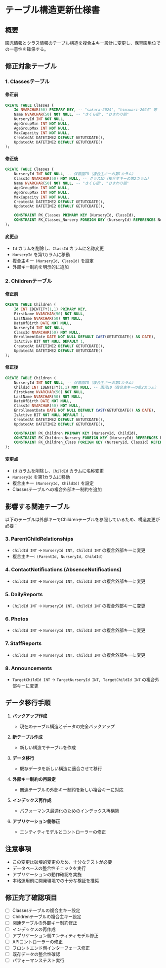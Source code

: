 # テーブル構造更新仕様書

## 概要

園児情報とクラス情報のテーブル構造を複合主キー設計に変更し、保育園単位での一意性を確保する。

## 修正対象テーブル

### 1. Classesテーブル

#### 修正前
```sql
CREATE TABLE Classes (
    Id NVARCHAR(50) PRIMARY KEY, -- "sakura-2024", "himawari-2024" 等
    Name NVARCHAR(50) NOT NULL, -- "さくら組", "ひまわり組"
    NurseryId INT NOT NULL,
    AgeGroupMin INT NOT NULL,
    AgeGroupMax INT NOT NULL,
    MaxCapacity INT NOT NULL,
    CreatedAt DATETIME2 DEFAULT GETUTCDATE(),
    UpdatedAt DATETIME2 DEFAULT GETUTCDATE()
);
```

#### 修正後
```sql
CREATE TABLE Classes (
    NurseryId INT NOT NULL, -- 保育園ID（複合主キーの第1カラム）
    ClassId NVARCHAR(50) NOT NULL, -- クラスID（複合主キーの第2カラム）
    Name NVARCHAR(50) NOT NULL, -- "さくら組", "ひまわり組"
    AgeGroupMin INT NOT NULL,
    AgeGroupMax INT NOT NULL,
    MaxCapacity INT NOT NULL,
    CreatedAt DATETIME2 DEFAULT GETUTCDATE(),
    UpdatedAt DATETIME2 DEFAULT GETUTCDATE(),

    CONSTRAINT PK_Classes PRIMARY KEY (NurseryId, ClassId),
    CONSTRAINT FK_Classes_Nursery FOREIGN KEY (NurseryId) REFERENCES Nurseries(Id) ON DELETE CASCADE
);
```

#### 変更点
- `Id` カラムを削除し、`ClassId` カラムに名称変更
- `NurseryId` を第1カラムに移動
- 複合主キー `(NurseryId, ClassId)` を設定
- 外部キー制約を明示的に追加

### 2. Childrenテーブル

#### 修正前
```sql
CREATE TABLE Children (
    Id INT IDENTITY(1,1) PRIMARY KEY,
    FirstName NVARCHAR(50) NOT NULL,
    LastName NVARCHAR(50) NOT NULL,
    DateOfBirth DATE NOT NULL,
    NurseryId INT NOT NULL,
    ClassId NVARCHAR(50) NOT NULL,
    EnrollmentDate DATE NOT NULL DEFAULT CAST(GETUTCDATE() AS DATE),
    IsActive BIT NOT NULL DEFAULT 1,
    CreatedAt DATETIME2 DEFAULT GETUTCDATE(),
    UpdatedAt DATETIME2 DEFAULT GETUTCDATE()
);
```

#### 修正後
```sql
CREATE TABLE Children (
    NurseryId INT NOT NULL, -- 保育園ID（複合主キーの第1カラム）
    ChildId INT IDENTITY(1,1) NOT NULL, -- 園児ID（複合主キーの第2カラム）
    FirstName NVARCHAR(50) NOT NULL,
    LastName NVARCHAR(50) NOT NULL,
    DateOfBirth DATE NOT NULL,
    ClassId NVARCHAR(50) NOT NULL,
    EnrollmentDate DATE NOT NULL DEFAULT CAST(GETUTCDATE() AS DATE),
    IsActive BIT NOT NULL DEFAULT 1,
    CreatedAt DATETIME2 DEFAULT GETUTCDATE(),
    UpdatedAt DATETIME2 DEFAULT GETUTCDATE(),

    CONSTRAINT PK_Children PRIMARY KEY (NurseryId, ChildId),
    CONSTRAINT FK_Children_Nursery FOREIGN KEY (NurseryId) REFERENCES Nurseries(Id) ON DELETE CASCADE,
    CONSTRAINT FK_Children_Class FOREIGN KEY (NurseryId, ClassId) REFERENCES Classes(NurseryId, ClassId) ON DELETE CASCADE
);
```

#### 変更点
- `Id` カラムを削除し、`ChildId` カラムに名称変更
- `NurseryId` を第1カラムに移動
- 複合主キー `(NurseryId, ChildId)` を設定
- Classesテーブルへの複合外部キー制約を追加

## 影響する関連テーブル

以下のテーブルは外部キーでChildrenテーブルを参照しているため、構造変更が必要：

### 3. ParentChildRelationships
- `ChildId INT` → `NurseryId INT, ChildId INT` の複合外部キーに変更
- 複合主キー: `(ParentId, NurseryId, ChildId)`

### 4. ContactNotifications (AbsenceNotifications)
- `ChildId INT` → `NurseryId INT, ChildId INT` の複合外部キーに変更

### 5. DailyReports
- `ChildId INT` → `NurseryId INT, ChildId INT` の複合外部キーに変更

### 6. Photos
- `ChildId INT` → `NurseryId INT, ChildId INT` の複合外部キーに変更

### 7. StaffReports
- `ChildId INT` → `NurseryId INT, ChildId INT` の複合外部キーに変更

### 8. Announcements
- `TargetChildId INT` → `TargetNurseryId INT, TargetChildId INT` の複合外部キーに変更

## データ移行手順

1. **バックアップ作成**
   - 現在のテーブル構造とデータの完全バックアップ

2. **新テーブル作成**
   - 新しい構造でテーブルを作成

3. **データ移行**
   - 既存データを新しい構造に適合させて移行

4. **外部キー制約の再設定**
   - 関連テーブルの外部キー制約を新しい複合キーに対応

5. **インデックス再作成**
   - パフォーマンス最適化のためのインデックス再構築

6. **アプリケーション側修正**
   - エンティティモデルとコントローラーの修正

## 注意事項

- この変更は破壊的変更のため、十分なテストが必要
- データベースの整合性チェックを実行
- アプリケーションの動作確認を実施
- 本格運用前に開発環境での十分な検証を推奨

## 修正完了確認項目

- [ ] Classesテーブルの複合主キー設定
- [ ] Childrenテーブルの複合主キー設定
- [ ] 関連テーブルの外部キー制約修正
- [ ] インデックスの再作成
- [ ] アプリケーション側エンティティモデル修正
- [ ] APIコントローラーの修正
- [ ] フロントエンド側インターフェース修正
- [ ] 既存データの整合性確認
- [ ] パフォーマンステスト実行